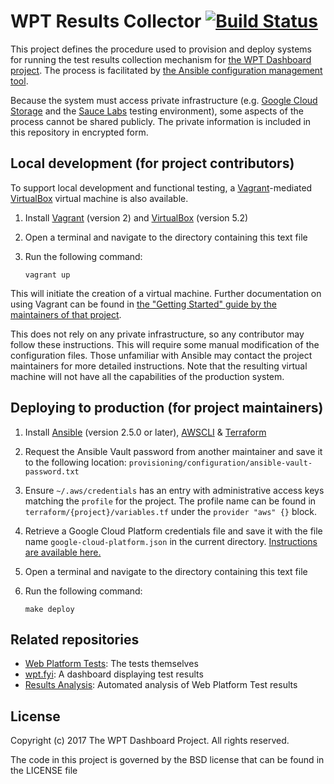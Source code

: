 # WPT Results Collector [![Build Status](https://travis-ci.org/web-platform-tests/results-collection.svg?branch=master)](https://travis-ci.org/web-platform-tests/results-collection)

This project defines the procedure used to provision and deploy systems for
running the test results collection mechanism for [the WPT Dashboard
project](https://github.com/w3c/wptdashboard). The process is facilitated by
[the Ansible configuration management tool](https://www.ansible.com/).

Because the system must access private infrastructure (e.g. [Google Cloud
Storage](https://cloud.google.com/storage/) and the [Sauce
Labs](https://saucelabs.com/) testing environment), some aspects of the process
cannot be shared publicly. The private information is included in this
repository in encrypted form.

## Local development (for project contributors)

To support local development and functional testing, a
[Vagrant](https://www.vagrantup.com/)-mediated
[VirtualBox](https://www.virtualbox.org/) virtual machine is also available.

1. Install [Vagrant](https://www.vagrantup.com/) (version 2) and
   [VirtualBox](https://www.virtualbox.org/) (version 5.2)
2. Open a terminal and navigate to the directory containing this text file
3. Run the following command:

   ```
   vagrant up
   ```

This will initiate the creation of a virtual machine. Further documentation on
using Vagrant can be found in [the "Getting Started" guide by the maintainers
of that project](https://www.vagrantup.com/intro/getting-started/index.html).

This does not rely on any private infrastructure, so any contributor may follow
these instructions. This will require some manual modification of the
configuration files. Those unfamiliar with Ansible may contact the project
maintainers for more detailed instructions. Note that the resulting virtual
machine will not have all the capabilities of the production system.

## Deploying to production (for project maintainers)

1. Install [Ansible] (version 2.5.0 or later), [AWSCLI] & [Terraform]
2. Request the Ansible Vault password from another maintainer and save it to
   the following location:
   `provisioning/configuration/ansible-vault-password.txt`
2. Ensure `~/.aws/credentials` has an entry with administrative access keys
   matching the `profile` for the project. The profile name can be found in
   `terraform/{project}/variables.tf` under the `provider "aws" {}` block.
3. Retrieve a Google Cloud Platform credentials file and save it with the file
   name `google-cloud-platform.json` in the current directory. [Instructions
   are available
   here.](https://www.terraform.io/docs/providers/google/index.html)
4. Open a terminal and navigate to the directory containing this text file
5. Run the following command:

       make deploy

## Related repositories

- [Web Platform Tests](https://github.com/w3c/web-platform-tests): The tests
  themselves
- [wpt.fyi](https://github.com/web-platform-tests/wpt.fyi): A dashboard
  displaying test results
- [Results Analysis](https://github.com/web-platform-tests/results-analysis):
  Automated analysis of Web Platform Test results

## License

Copyright (c) 2017 The WPT Dashboard Project. All rights reserved.

The code in this project is governed by the BSD license that can be found in
the LICENSE file

[Ansible]: https://www.ansible.com/
[AWSCLI]: http://docs.aws.amazon.com/cli/latest/userguide/installing.html
[Terraform]: https://www.terraform.io/downloads.html
